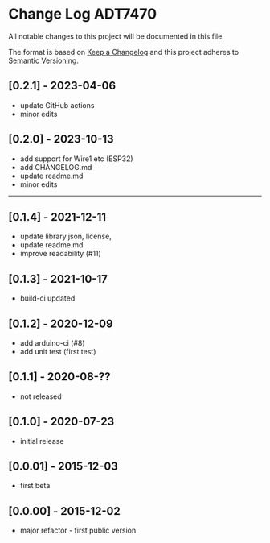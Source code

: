 # Change Log ADT7470

All notable changes to this project will be documented in this file.

The format is based on [Keep a Changelog](http://keepachangelog.com/)
and this project adheres to [Semantic Versioning](http://semver.org/).


## [0.2.1] - 2023-04-06
- update GitHub actions
- minor edits


## [0.2.0] - 2023-10-13
- add support for Wire1 etc (ESP32)
- add CHANGELOG.md
- update readme.md 
- minor edits

----

## [0.1.4] - 2021-12-11
- update library.json, license, 
- update readme.md
- improve readability (#11)

## [0.1.3] - 2021-10-17
- build-ci updated

## [0.1.2] - 2020-12-09
- add arduino-ci (#8)
- add unit test (first test)

## [0.1.1] - 2020-08-??
- not released

## [0.1.0] - 2020-07-23
- initial release

## [0.0.01] - 2015-12-03
- first beta

## [0.0.00] - 2015-12-02  
- major refactor - first public version

